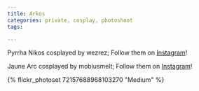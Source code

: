 ```yaml
---
title: Arkos 
categories: private, cosplay, photoshoot
tags: 

---
```


Pyrrha Nikos cosplayed by wezrez; Follow them on [Instagram](https://www.instagram.com/wezrez)!

Jaune Arc cosplayed by mobiusmelt; Follow them on [Instagram](https://www.instagram.com/mobiusmelt)!

{% flickr_photoset 72157688968103270 "Medium" %}